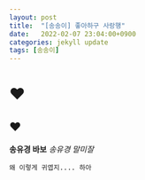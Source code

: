 ```yaml
---
layout: post
title:  "[송송이] 좋아하구 사랑행"
date:   2022-02-07 23:04:00+0900
categories: jekyll update
tags: [송송이]
---
```


# ♥
## ♥

**송유경 바보**
*송유경 말미잘*
    
    왜 이렇게 귀엽지.... 하아